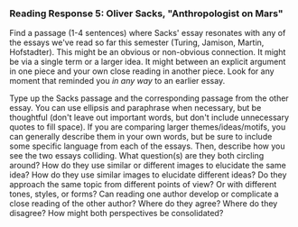 ### Reading Response 5: Oliver Sacks, "Anthropologist on Mars"

Find a passage (1-4 sentences) where Sacks' essay resonates with any of the essays we've read so far this semester (Turing, Jamison, Martin, Hofstadter). This might be an obvious or non-obvious connection. It might be via a single term or a larger idea. It might between an explicit argument in one piece and your own close reading in another piece. Look for any moment that reminded you *in any way* to an earlier essay.

Type up the Sacks passage and the corresponding passage from the other essay. You can use ellipsis and paraphrase when necessary, but be thoughtful (don't leave out important words, but don't include unnecessary quotes to fill space). If you are comparing larger themes/ideas/motifs, you can generally describe them in your own words, but be sure to include some specific language from each of the essays. Then, describe how you see the two essays colliding. What question(s) are they both circling around? How do they use similar or different images to elucidate the same idea? How do they use similar images to elucidate different ideas? Do they approach the same topic from different points of view? Or with different tones, styles, or forms? Can reading one author develop or complicate a close reading of the other author? Where do they agree? Where do they disagree? How might both perspectives be consolidated? 
